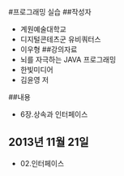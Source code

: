 #프로그래밍 실습
##작성자
- 계원예술대학교
- 디지털콘테츠군 유비쿼터스
- 이우형
##강의자료
- 뇌를 자극하는 JAVA 프로그래밍
- 한빛미디어
- 김윤영 저

##내용
- 6장.상속과 인터페이스
## 2013년 11월 21일
- 02.인터페이스
